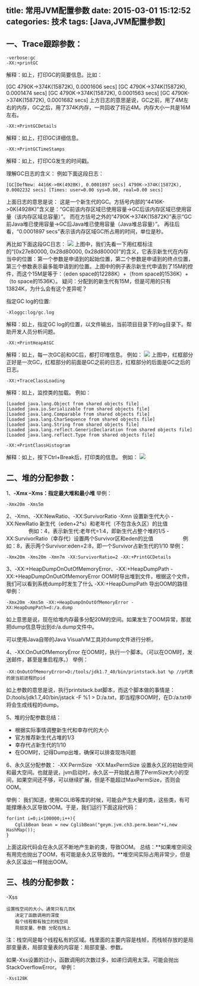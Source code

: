 title: 常用JVM配置参数
date: 2015-03-01 15:12:52
categories: 技术
tags: [Java,JVM配置参数]
---

## 一、Trace跟踪参数：
```
-verbose:gc
-XX:+printGC
```

解释：如上，打印GC的简要信息。比如：
<!--more-->
[GC 4790K->374K(15872K), 0.0001606 secs]
[GC 4790K->374K(15872K), 0.0001474 secs]
[GC 4790K->374K(15872K), 0.0001563 secs]
[GC 4790K->374K(15872K), 0.0001682 secs]
上方日志的意思是说，GC之前，用了4M左右的内存，GC之后，用了374K内存，一共回收了将近4M。内存大小一共是16M左右。

```
-XX:+PrintGCDetails
```

解释：如上，打印GC详细信息。

```
-XX:+PrintGCTimeStamps
```

解释：如上，打印CG发生的时间戳。

理解GC日志的含义：
例如下面这段日志：
```
[GC[DefNew: 4416K->0K(4928K), 0.0001897 secs] 4790K->374K(15872K), 0.0002232 secs] [Times: user=0.00 sys=0.00, real=0.00 secs] 
```

上面日志的意思是说：
这是一个新生代的GC。方括号内部的“4416K->0K(4928K)”含义是：“GC前该内存区域已使用容量->GC后该内存区域已使用容量（该内存区域总容量）”。
而在方括号之外的“4790K->374K(15872K)”表示“GC前Java堆已使用容量->GC后Java堆已使用容量（Java堆总容量）”。
再往后看，“0.0001897 secs”表示该内存区域GC所占用的时间，单位是秒。


再比如下面这段GC日志：
![](http://7qna9x.com1.z0.glb.clouddn.com/jvm1.png)
上图中，我们先看一下用红框标注的“[0x27e80000, 0x28d80000, 0x28d80000)”的含义，它表示新生代在内存当中的位置：第一个参数是申请到的起始位置，第二个参数是申请到的终点位置，第三个参数表示最多能申请到的位置。上图中的例子表示新生代申请到了15M的控件，而这个15M是等于：（eden space的12288K）+（from space的1536K）+（to space的1536K）。
疑问：分配到的新生代有15M，但是可用的只有13824K，为什么会有这个差异呢？


指定GC log的位置:
```
-Xloggc:log/gc.log
```

解释：如上，指定GC log的位置，以文件输出，当前项目目录下的log目录下。帮助开发人员分析问题。

```
-XX:+PrintHeapAtGC
```

解释：如上，每一次GC前和GC后，都打印堆信息。
例如：
![](http://7qna9x.com1.z0.glb.clouddn.com/jvm2.png)
上图中，红框部分正好是一次GC，红框部分的前面是GC之前的日志，红框部分的后面是GC之后的日志。

```
-XX:+TraceClassLoading
```

解释：如上，监控类的加载。
例如：
```
[Loaded java.lang.Object from shared objects file]
[Loaded java.io.Serializable from shared objects file]
[Loaded java.lang.Comparable from shared objects file]
[Loaded java.lang.CharSequence from shared objects file]
[Loaded java.lang.String from shared objects file]
[Loaded java.lang.reflect.GenericDeclaration from shared objects file]
[Loaded java.lang.reflect.Type from shared objects file]
```

```
-XX:+PrintClassHistogram
```
解释：如上，按下Ctrl+Break后，打印类的信息。
例如：
![](http://7qna9x.com1.z0.glb.clouddn.com/jvm3.png)

## 二、堆的分配参数：

1、**-Xmx –Xms：指定最大堆和最小堆**
举例：
```
-Xmx20m -Xms5m
```

2、-Xmn、-XX:NewRatio、-XX:SurvivorRatio
	-Xmn 设置新生代大小
	-XX:NewRatio  新生代（eden+2*s）和老年代（不包含永久区）的比值
    　　　　      例如：4，表示新生代:老年代=1:4，即新生代占整个堆的1/5
	-XX:SurvivorRatio（幸存代）设置两个Survivor区和eden的比值
    　　　　          例如：8，表示两个Survivor:eden=2:8，即一个Survivor占新生代的1/10
举例：
```
-Xmx20m -Xms20m -Xmn7m -XX:SurvivorRatio=2 -XX:+PrintGCDetails
```

3、-XX:+HeapDumpOnOutOfMemoryError、-XX:+HeapDumpPath
	-XX:+HeapDumpOnOutOfMemoryError  OOM时导出堆到文件，根据这个文件，我们可以看到系统dump时发生了什么
	-XX:+HeapDumpPath   导出OOM的路径
举例：
```
-Xmx20m -Xms5m -XX:+HeapDumpOnOutOfMemoryError -XX:HeapDumpPath=d:/a.dump
```

如上意思是说，现在给堆内存最多分配20M的空间。如果发生了OOM异常，那就把dump信息导出到d:/a.dump文件中。

可以使用Java自带的Java VisualVM工具对dump文件进行分析。

4、-XX:OnOutOfMemoryError
在OOM时，执行一个脚本。（可以在OOM时，发送邮件，甚至是重启程序。）
举例：
```
-XX:OnOutOfMemoryError=D:/tools/jdk1.7_40/bin/printstack.bat %p //p代表的是当前进程的pid 
```

如上参数的意思是说，执行printstack.bat脚本，而这个脚本做的事情是：D:/tools/jdk1.7_40/bin/jstack -F %1 > D:/a.txt，即当程序OOM时，在D:/a.txt中将会生成线程的dump。

5、堆的分配参数总结：
*  根据实际事情调整新生代和幸存代的大小
*  官方推荐新生代占堆的1/3
*  幸存代占新生代的1/10
*  在OOM时，记得Dump出堆，确保可以排查现场问题

6、永久区分配参数：
-XX:PermSize  -XX:MaxPermSize
设置永久区的初始空间和最大空间。也就是说，jvm启动时，永久区一开始就占用了PermSize大小的空间，如果空间还不够，可以继续扩展，但是不能超过MaxPermSize，否则会OOM。

举例：
我们知道，使用CGLIB等库的时候，可能会产生大量的类，这些类，有可能撑爆永久区导致OOM。于是，我们运行下面这段代码：
```
for(int i=0;i<100000;i++){
　　CglibBean bean = new CglibBean("geym.jvm.ch3.perm.bean"+i,new HashMap());
}
```

上面这段代码会在永久区不断地产生新的类，导致OOM。
总结：**如果堆空间没有用完也抛出了OOM，有可能是永久区导致的。**堆空间实际占用非常少，但是永久区溢出一样抛出OOM。

## 三、栈的分配参数：
-Xss
```
设置栈空间的大小。通常只有几百K
　　决定了函数调用的深度
　　每个线程都有独立的栈空间
　　局部变量、参数 分配在栈上
```

注：栈空间是每个线程私有的区域。栈里面的主要内容是栈帧，而栈帧存放的是局部变量表，局部变量表的内容是：局部变量、参数。

如果-Xss设置的过小，函数调用的次数过多，如递归调用太深。可能会抛出StackOverflowError。
举例：
```
-Xss128K 
```



